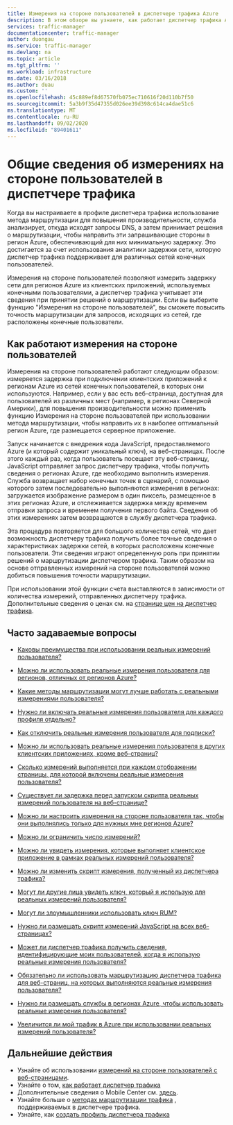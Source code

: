 ```yaml
---
title: Измерения на стороне пользователей в диспетчере трафика Azure
description: В этом обзоре вы узнаете, как работает диспетчер трафика Azure Измерения на стороне пользователей.
services: traffic-manager
documentationcenter: traffic-manager
author: duongau
ms.service: traffic-manager
ms.devlang: na
ms.topic: article
ms.tgt_pltfrm: ''
ms.workload: infrastructure
ms.date: 03/16/2018
ms.author: duau
ms.custom: ''
ms.openlocfilehash: 45c889ef8d67570fb075ec710616f20d110b7f50
ms.sourcegitcommit: 5a3b9f35d47355d026ee39d398c614ca4dae51c6
ms.translationtype: MT
ms.contentlocale: ru-RU
ms.lasthandoff: 09/02/2020
ms.locfileid: "89401611"
---
```

# <a name="traffic-manager-real-user-measurements-overview"></a>Общие сведения об измерениях на стороне пользователей в диспетчере трафика

Когда вы настраиваете в профиле диспетчера трафика использование метода маршрутизации для повышения производительности, служба анализирует, откуда исходят запросы DNS, а затем принимает решения о маршрутизации, чтобы направить эти запрашивающие стороны в регион Azure, обеспечивающий для них минимальную задержку. Это достигается за счет использования аналитики задержки сети, которую диспетчер трафика поддерживает для различных сетей конечных пользователей.

Измерения на стороне пользователей позволяют измерить задержку сети для регионов Azure из клиентских приложений, используемых конечными пользователями, а диспетчер трафика учитывает эти сведения при принятии решений о маршрутизации. Если вы выберите функцию "Измерения на стороне пользователей", вы сможете повысить точность маршрутизации для запросов, исходящих из сетей, где расположены конечные пользователи. 

## <a name="how-real-user-measurements-work"></a>Как работают измерения на стороне пользователей

Измерения на стороне пользователей работают следующим образом: измеряется задержка при подключении клиентских приложений к регионам Azure из сетей конечных пользователей, в которых они используются. Например, если у вас есть веб-страница, доступная для пользователей из различных мест (например, в регионах Северной Америки), для повышения производительности можно применить функцию Измерения на стороне пользователей при использовании метода маршрутизации, чтобы направить их в наиболее оптимальный регион Azure, где размещается серверное приложение.

Запуск начинается с внедрения кода JavaScript, предоставляемого Azure (и который содержит уникальный ключ), на веб-страницах. После этого каждый раз, когда пользователь посещает эту веб-страницу, JavaScript отправляет запрос диспетчеру трафика, чтобы получить сведения о регионах Azure, где необходимо выполнить измерения. Служба возвращает набор конечных точек в сценарий, с помощью которого затем последовательно выполняются измерения в регионах: загружается изображение размером в один пиксель, размещенное в этих регионах Azure, и отслеживается задержка между временем отправки запроса и временем получения первого байта. Сведения об этих измерениях затем возвращаются в службу диспетчера трафика.

Эта процедура повторяется для большого количества сетей, что дает возможность диспетчеру трафика получить более точные сведения о характеристиках задержки сетей, в которых расположены конечные пользователи. Эти сведения играют определенную роль при принятии решений о маршрутизации диспетчером трафика. Таким образом на основе отправленных измерений на стороне пользователей можно добиться повышения точности маршрутизации.

При использовании этой функции счета выставляются в зависимости от количества измерений, отправленных диспетчеру трафика. Дополнительные сведения о ценах см. на [странице цен на диспетчер трафика](https://azure.microsoft.com/pricing/details/traffic-manager/).

## <a name="faqs"></a>Часто задаваемые вопросы

* [Каковы преимущества при использовании реальных измерений пользователя?](https://docs.microsoft.com/azure/traffic-manager/traffic-manager-faqs#what-are-the-benefits-of-using-real-user-measurements)

* [Можно ли использовать реальные измерения пользователя для регионов, отличных от регионов Azure?](https://docs.microsoft.com/azure/traffic-manager/traffic-manager-faqs#can-i-use-real-user-measurements-with-non-azure-regions)

* [Какие методы маршрутизации могут лучше работать с реальными измерениями пользователя?](https://docs.microsoft.com/azure/traffic-manager/traffic-manager-faqs#which-routing-method-benefits-from-real-user-measurements)

* [Нужно ли включать реальные измерения пользователя для каждого профиля отдельно?](https://docs.microsoft.com/azure/traffic-manager/traffic-manager-faqs#do-i-need-to-enable-real-user-measurements-each-profile-separately)

* [Как отключить реальные измерения пользователя для подписки?](https://docs.microsoft.com/azure/traffic-manager/traffic-manager-faqs#how-do-i-turn-off-real-user-measurements-for-my-subscription)

* [Можно ли использовать реальные измерения пользователя в других клиентских приложениях, кроме веб-страниц?](https://docs.microsoft.com/azure/traffic-manager/traffic-manager-faqs#can-i-use-real-user-measurements-with-client-applications-other-than-web-pages)

* [Сколько измерений выполняется при каждом отображении страницы, для которой включены реальные измерения пользователя?](https://docs.microsoft.com/azure/traffic-manager/traffic-manager-faqs#how-many-measurements-are-made-each-time-my-real-user-measurements-enabled-web-page-is-rendered)

* [Существует ли задержка перед запуском скрипта реальных измерений пользователя на веб-странице?](https://docs.microsoft.com/azure/traffic-manager/traffic-manager-faqs#is-there-a-delay-before-real-user-measurements-script-runs-in-my-webpage)

* [Можно ли настроить измерения на стороне пользователя так, чтобы они выполнялись только для нужных мне регионов Azure?](https://docs.microsoft.com/azure/traffic-manager/traffic-manager-faqs#can-i-use-real-user-measurements-with-only-the-azure-regions-i-want-to-measure)

* [Можно ли ограничить число измерений?](https://docs.microsoft.com/azure/traffic-manager/traffic-manager-faqs#can-i-limit-the-number-of-measurements-made-to-a-specific-number)

* [Можно ли увидеть измерения, которые выполняет клиентское приложение в рамках реальных измерений пользователя?](https://docs.microsoft.com/azure/traffic-manager/traffic-manager-faqs#can-i-see-the-measurements-taken-by-my-client-application-as-part-of-real-user-measurements)

* [Можно ли изменить скрипт измерения, полученный из диспетчера трафика?](https://docs.microsoft.com/azure/traffic-manager/traffic-manager-faqs#can-i-modify-the-measurement-script-provided-by-traffic-manager)

* [Могут ли другие лица увидеть ключ, который я использую для реальных измерений пользователя?](https://docs.microsoft.com/azure/traffic-manager/traffic-manager-faqs#will-it-be-possible-for-others-to-see-the-key-i-use-with-real-user-measurements)

* [Могут ли злоумышленники использовать ключ RUM?](https://docs.microsoft.com/azure/traffic-manager/traffic-manager-faqs#can-others-abuse-my-rum-key)

* [Нужно ли размещать скрипт измерений JavaScript на всех веб-страницах?](https://docs.microsoft.com/azure/traffic-manager/traffic-manager-faqs#do-i-need-to-put-the-measurement-javascript-in-all-my-web-pages)

* [Может ли диспетчер трафика получить сведения, идентифицирующие моих пользователей, когда я использую реальные измерения пользователя?](https://docs.microsoft.com/azure/traffic-manager/traffic-manager-faqs#can-information-about-my-end-users-be-identified-by-traffic-manager-if-i-use-real-user-measurements)

* [Обязательно ли использовать маршрутизацию диспетчера трафика для веб-страниц, на которых выполняются реальные измерения пользователя?](https://docs.microsoft.com/azure/traffic-manager/traffic-manager-faqs#does-the-webpage-measuring-real-user-measurements-need-to-be-using-traffic-manager-for-routing)

* [Нужно ли размещать службы в регионах Azure, чтобы использовать реальные измерения пользователя?](https://docs.microsoft.com/azure/traffic-manager/traffic-manager-faqs#do-i-need-to-host-any-service-on-azure-regions-to-use-with-real-user-measurements)

* [Увеличится ли мой трафик в Azure при использовании реальных измерений пользователя?](https://docs.microsoft.com/azure/traffic-manager/traffic-manager-faqs#will-my-azure-bandwidth-usage-increase-when-i-use-real-user-measurements)

## <a name="next-steps"></a>Дальнейшие действия
- Узнайте об использовании [измерений на стороне пользователей с веб-страницами](traffic-manager-create-rum-web-pages.md).
- Узнайте о том, [как работает диспетчер трафика](traffic-manager-overview.md)
- Дополнительные сведения о Mobile Center см. [здесь](https://docs.microsoft.com/mobile-center/).
- Узнайте больше о [методах маршрутизации трафика](traffic-manager-routing-methods.md) , поддерживаемых в диспетчере трафика.
- Узнайте, как [создать профиль диспетчера трафика](traffic-manager-create-profile.md)

